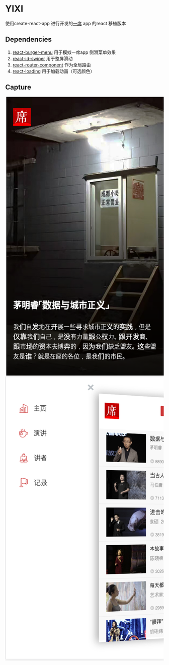 # YIXI

使用create-react-app 进行开发的[一席](http://yixi.tv]) app 的react 移植版本

## Dependencies

 1. [react-burger-menu](https://github.com/negomi/react-burger-menu) 用于模拟一席app 侧滑菜单效果
 2. [react-id-swiper](https://github.com/kidjp85/react-id-swiper) 用于整屏滑动
 3. [react-router-component](https://github.com/strml/react-router-component) 作为全局路由
 4. [react-loading](https://github.com/fakiolinho/react-loading) 用于加载动画（可选颜色）

## Capture

  ![首页](Captures/DC0B66C8-2700-4900-A426-E831F86296BF.png)
  ![演讲界面](Captures/533D825C-0105-4F9B-A6A6-75ABFA1472A8.png)
